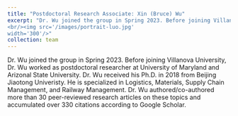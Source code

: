 ```yaml
---
title: "Postdoctoral Research Associate: Xin (Bruce) Wu"
excerpt: "Dr. Wu joined the group in Spring 2023. Before joining Villanova University, Dr. Wu worked as postdoctoral researcher at University of Maryland and Arizonal State University. Dr. Wu received his Ph.D. in 2018 from Beijing Jiaotong Univeristy. He is specialized in Logistics, Materials, Supply Chain Management, and Railway Management. Dr. Wu authored/co-authored more than 30 peer-reviewed research articles on these topics and accumulated over 330 citations according to Google Scholar.
<br/><img src='/images/portrait-luo.jpg'
width='300'/>"
collection: team
---
```


Dr. Wu joined the group in Spring 2023. Before joining Villanova University, Dr. Wu worked as postdoctoral researcher at University of Maryland and Arizonal State University. Dr. Wu received his Ph.D. in 2018 from Beijing Jiaotong Univeristy. He is specialized in Logistics, Materials, Supply Chain Management, and Railway Management. Dr. Wu authored/co-authored more than 30 peer-reviewed research articles on these topics and accumulated over 330 citations according to Google Scholar.
